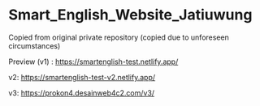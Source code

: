 # Smart_English_Website_Jatiuwung

Copied from original private repository (copied due to unforeseen circumstances)

Preview (v1) : https://smartenglish-test.netlify.app/

v2: https://smartenglish-test-v2.netlify.app/

v3: https://prokon4.desainweb4c2.com/v3/
